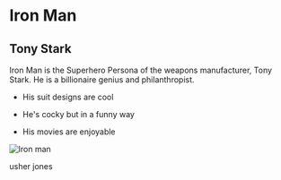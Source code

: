 # Iron Man
## Tony Stark

Iron Man is the Superhero Persona of the weapons manufacturer, Tony Stark. He is a billionaire genius and philanthropist.

* His suit designs are cool
- He's cocky but in a funny way
+ His movies are enjoyable

![Iron man](IronMan.png)

usher jones
